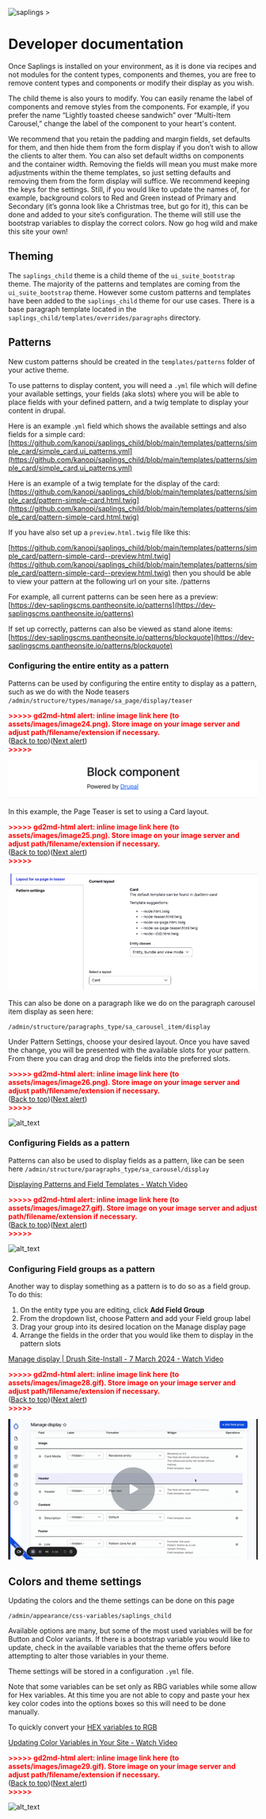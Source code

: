 ![saplings >](https://github.com/kanopi/saplings/assets/5177009/a6377e32-deb2-49d8-873a-f3dd5a36fa7c)

# Developer documentation

Once Saplings is installed on your environment, as it is done via recipes and not modules for the content types, components and themes,  you are free to remove content types and components or modify their display as you wish.

The child theme is also yours to modify. You can easily rename the label of components and remove styles from the components. For example, if you prefer the name “Lightly toasted cheese sandwich” over “Multi-Item Carousel,” change the label of the component to your heart's content.

We recommend that you retain the padding and margin fields, set defaults for them, and then hide them from the form display if you don’t wish to allow the clients to alter them. You can also set default widths on components and the container width. Removing the fields will mean you must make more adjustments within the theme templates, so just setting defaults and removing them from the form display will suffice. We recommend keeping the keys for the settings. Still, if you would like to update the names of, for example, background colors to Red and Green instead of Primary and Secondary (it’s gonna look like a Christmas tree, but go for it), this can be done and added to your site’s configuration. The theme will still use the bootstrap variables to display the correct colors. Now go hog wild and make this site your own!

## Theming

The `saplings_child` theme is a child theme of the `ui_suite_bootstrap` theme. The majority of the patterns and templates are coming from the `ui_suite_bootstrap` theme. However some custom patterns and templates have been added to the `saplings_child` theme for our use cases. There is a base paragraph template located in the `saplings_child/templates/overrides/paragraphs` directory.


## Patterns

New custom patterns should be created in the `templates/patterns` folder of your active theme.

To use patterns to display content, you will need a `.yml` file which will define your available settings, your fields (aka slots) where you will be able to place fields with your defined pattern, and a twig template to display your content in drupal.

Here is an example .`yml` field which shows the available settings and also fields for a simple card: \
[https://github.com/kanopi/saplings_child/blob/main/templates/patterns/simple_card/simple_card.ui_patterns.yml](https://github.com/kanopi/saplings_child/blob/main/templates/patterns/simple_card/simple_card.ui_patterns.yml)

Here is an example of a twig template for the display of the card: \
[https://github.com/kanopi/saplings_child/blob/main/templates/patterns/simple_card/pattern-simple-card.html.twig](https://github.com/kanopi/saplings_child/blob/main/templates/patterns/simple_card/pattern-simple-card.html.twig)

If you have also set up a `preview.html.twig` file like this:

[https://github.com/kanopi/saplings_child/blob/main/templates/patterns/simple_card/pattern-simple-card--preview.html.twig](https://github.com/kanopi/saplings_child/blob/main/templates/patterns/simple_card/pattern-simple-card--preview.html.twig) then you should be able to view your pattern at the following url on your site. /patterns

For example, all current patterns can be seen here as a preview:  [https://dev-saplingscms.pantheonsite.io/patterns](https://dev-saplingscms.pantheonsite.io/patterns)

If set up correctly, patterns can also be viewed as stand alone items:  [https://dev-saplingscms.pantheonsite.io/patterns/blockquote](https://dev-saplingscms.pantheonsite.io/patterns/blockquote)


### Configuring the entire entity as a pattern

Patterns can be used by configuring the entire entity to display as a pattern, such as we do with the Node teasers `/admin/structure/types/manage/sa_page/display/teaser`



<p id="gdcalert24" ><span style="color: red; font-weight: bold">>>>>>  gd2md-html alert: inline image link here (to assets/images/image24.png). Store image on your image server and adjust path/filename/extension if necessary. </span><br>(<a href="#">Back to top</a>)(<a href="#gdcalert25">Next alert</a>)<br><span style="color: red; font-weight: bold">>>>>> </span></p>


![alt_text](assets/images/image24.png "image_tooltip")


In this example, the Page Teaser is set to using a Card layout.

<p id="gdcalert25" ><span style="color: red; font-weight: bold">>>>>>  gd2md-html alert: inline image link here (to assets/images/image25.png). Store image on your image server and adjust path/filename/extension if necessary. </span><br>(<a href="#">Back to top</a>)(<a href="#gdcalert26">Next alert</a>)<br><span style="color: red; font-weight: bold">>>>>> </span></p>


![alt_text](assets/images/image25.png "image_tooltip")


This can also be done on a paragraph like we do on the paragraph carousel item display as seen here:


```
/admin/structure/paragraphs_type/sa_carousel_item/display
```


Under Pattern Settings, choose your desired layout. Once you have saved the change, you will be presented with the available slots for your pattern. From there you can drag and drop the fields into the preferred slots.



<p id="gdcalert26" ><span style="color: red; font-weight: bold">>>>>>  gd2md-html alert: inline image link here (to assets/images/image26.png). Store image on your image server and adjust path/filename/extension if necessary. </span><br>(<a href="#">Back to top</a>)(<a href="#gdcalert27">Next alert</a>)<br><span style="color: red; font-weight: bold">>>>>> </span></p>


![alt_text](assets/images/image26.png "image_tooltip")



### Configuring Fields as a pattern

Patterns can also be used to display fields as a pattern, like can be seen here `/admin/structure/paragraphs_type/sa_carousel/display`

[Displaying Patterns and Field Templates - Watch Video](https://www.loom.com/share/32b8cb87b1fc450a8fe27a51275fa709)



<p id="gdcalert27" ><span style="color: red; font-weight: bold">>>>>>  gd2md-html alert: inline image link here (to assets/images/image27.gif). Store image on your image server and adjust path/filename/extension if necessary. </span><br>(<a href="#">Back to top</a>)(<a href="#gdcalert28">Next alert</a>)<br><span style="color: red; font-weight: bold">>>>>> </span></p>


![alt_text](assets/images/image27.gif "image_tooltip")



### Configuring Field groups as a pattern

Another way to display something as a pattern is to do so as a field group. To do this:



1. On the entity type you are editing, click **Add Field Group**
2. From the dropdown list, choose Pattern and add your Field group label
3. Drag your group into its desired location on the Manage display page
4. Arrange the fields in the order that you would like them to display in the pattern slots

[Manage display | Drush Site-Install - 7 March 2024 - Watch Video](https://www.loom.com/share/e73273e5362941e7b76c2276a8a58719)



<p id="gdcalert28" ><span style="color: red; font-weight: bold">>>>>>  gd2md-html alert: inline image link here (to assets/images/image28.gif). Store image on your image server and adjust path/filename/extension if necessary. </span><br>(<a href="#">Back to top</a>)(<a href="#gdcalert29">Next alert</a>)<br><span style="color: red; font-weight: bold">>>>>> </span></p>


![alt_text](assets/images/image28.gif "image_tooltip")



## Colors and theme settings

Updating the colors and the theme settings can be done on this page


```
/admin/appearance/css-variables/saplings_child
```


Available options are many, but some of the most used variables will be for Button and Color variants. If there is a bootstrap variable you would like to update, check in the available variables that the theme offers before attempting to alter those variables in  your theme.

Theme settings will be stored in a configuration `.yml` file.

Note that some variables can be set only as  RBG variables while some allow for Hex variables. At this time you are not able to copy and paste your hex key color codes into the options boxes so this will need to be done manually.

To quickly convert your [HEX variables to RGB](https://www.rapidtables.com/convert/color/hex-to-rgb.html)

[Updating Color Variables in Your Site - Watch Video](https://www.loom.com/share/44e2ae132ac1442db61c6a5e8a5a98fa)



<p id="gdcalert29" ><span style="color: red; font-weight: bold">>>>>>  gd2md-html alert: inline image link here (to assets/images/image29.gif). Store image on your image server and adjust path/filename/extension if necessary. </span><br>(<a href="#">Back to top</a>)(<a href="#gdcalert30">Next alert</a>)<br><span style="color: red; font-weight: bold">>>>>> </span></p>


![alt_text](assets/images/image29.gif "image_tooltip")
